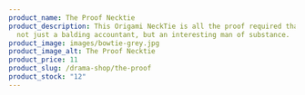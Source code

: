```yaml
---
product_name: The Proof Necktie
product_description: This Origami NeckTie is all the proof required that you are
  not just a balding accountant, but an interesting man of substance.
product_image: images/bowtie-grey.jpg
product_image_alt: The Proof Necktie
product_price: 11
product_slug: /drama-shop/the-proof
product_stock: "12"
---
```

